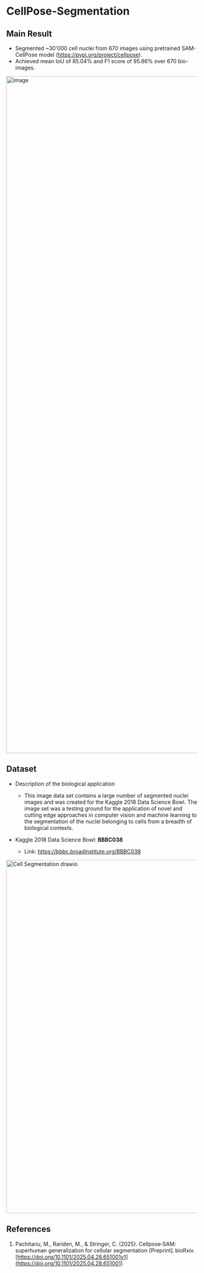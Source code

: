 # CellPose-Segmentation

## Main Result

- Segmented ~30'000 cell nuclei from 670 images using pretrained SAM-CellPose model (https://pypi.org/project/cellpose).
- Achieved mean IoU of 85.04% and F1 score of 95.86% over 670 bio-images.

<img width="2684" height="1780" alt="image" src="https://github.com/user-attachments/assets/0e4f543b-59f8-4e67-a646-99f28e4d4bea" />


## Dataset
- Description of the biological application
  - This image data set contains a large number of segmented nuclei images and was created for the Kaggle 2018 Data Science Bowl. The image set was a testing ground for the application of novel and cutting edge approaches in computer vision and machine learning to the segmentation of the nuclei belonging to cells from a breadth of biological contexts.
  
- Kaggle 2018 Data Science Bowl: **BBBC038**
  - Link: https://bbbc.broadinstitute.org/BBBC038

<img width="1440" height="929" alt="Cell Segmentation drawio" src="https://github.com/user-attachments/assets/b1561bc6-91f3-4663-a5ba-851f3c6562e1" />

## References

  1. Pachitariu, M., Rariden, M., & Stringer, C. (2025). Cellpose‑SAM: superhuman generalization for cellular segmentation [Preprint]. bioRxiv. [https://doi.org/10.1101/2025.04.28.651001v1](https://doi.org/10.1101/2025.04.28.651001)
